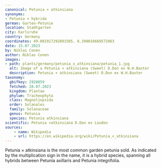 ```yaml
---
canonical: Petunia × atkinsiana
synonyms:
- Petunia × hybrida
german: Garten-Petunie
location: Stadtgarten
city: Karlsruhe
country: Germany
coordinates: 49.001917292891505, 8.398016669572863
date: 15.07.2023
by: Niklas Conen
author: Niklas Conen
images:
- path: plants/germany/petunia_x_atkinsiana/petunia_1.jpg
  alt: Image of a Petunia × atkinsiana (Sweet) D.Don ex W.H.Baxter
  description: Petunia × atkinsiana (Sweet) D.Don ex W.H.Baxter
taxonomy:
  gbifkey: 2928859
  fetched: 28.07.2023
  kingdom: Plantae
  phylum: Tracheophyta
  class: Magnoliopsida
  order: Solanales
  family: Solanaceae
  genus: Petunia
  species: Petunia atkinsiana
scientific: Petunia ×atkinsiana D.Don ex Loudon
sources:
    - name: Wikipedia
    - url: https://en.wikipedia.org/wiki/Petunia_×_atkinsiana
---
```


Petunia × atkinsiana is the most common garden petunia sold. As indicated by the multiplication sign in the name, it is a hybrid species, spanning all hybrids between Petunia axillaris and Petunia integrifolia.


